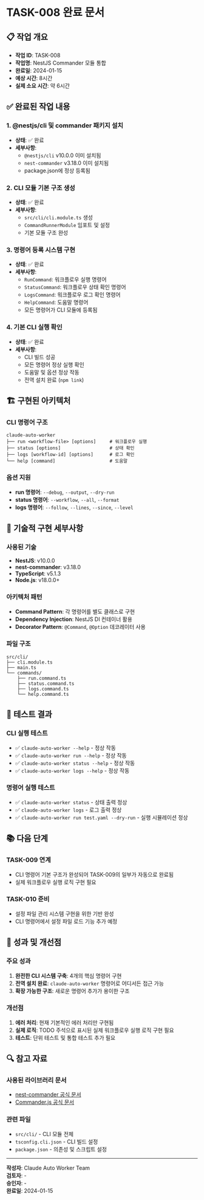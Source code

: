# TASK-008 완료 문서

## 📋 작업 개요
- **작업 ID**: TASK-008
- **작업명**: NestJS Commander 모듈 통합
- **완료일**: 2024-01-15
- **예상 시간**: 8시간
- **실제 소요 시간**: 약 6시간

## ✅ 완료된 작업 내용

### 1. @nestjs/cli 및 commander 패키지 설치
- **상태**: ✅ 완료
- **세부사항**: 
  - `@nestjs/cli` v10.0.0 이미 설치됨
  - `nest-commander` v3.18.0 이미 설치됨
  - package.json에 정상 등록됨

### 2. CLI 모듈 기본 구조 생성
- **상태**: ✅ 완료
- **세부사항**:
  - `src/cli/cli.module.ts` 생성
  - `CommandRunnerModule` 임포트 및 설정
  - 기본 모듈 구조 완성

### 3. 명령어 등록 시스템 구현
- **상태**: ✅ 완료
- **세부사항**:
  - `RunCommand`: 워크플로우 실행 명령어
  - `StatusCommand`: 워크플로우 상태 확인 명령어
  - `LogsCommand`: 워크플로우 로그 확인 명령어
  - `HelpCommand`: 도움말 명령어
  - 모든 명령어가 CLI 모듈에 등록됨

### 4. 기본 CLI 실행 확인
- **상태**: ✅ 완료
- **세부사항**:
  - CLI 빌드 성공
  - 모든 명령어 정상 실행 확인
  - 도움말 및 옵션 정상 작동
  - 전역 설치 완료 (`npm link`)

## 🏗️ 구현된 아키텍처

### CLI 명령어 구조
```
claude-auto-worker
├── run <workflow-file> [options]     # 워크플로우 실행
├── status [options]                  # 상태 확인
├── logs [workflow-id] [options]      # 로그 확인
└── help [command]                    # 도움말
```

### 옵션 지원
- **run 명령어**: `--debug`, `--output`, `--dry-run`
- **status 명령어**: `--workflow`, `--all`, `--format`
- **logs 명령어**: `--follow`, `--lines`, `--since`, `--level`

## 🔧 기술적 구현 세부사항

### 사용된 기술
- **NestJS**: v10.0.0
- **nest-commander**: v3.18.0
- **TypeScript**: v5.1.3
- **Node.js**: v18.0.0+

### 아키텍처 패턴
- **Command Pattern**: 각 명령어를 별도 클래스로 구현
- **Dependency Injection**: NestJS DI 컨테이너 활용
- **Decorator Pattern**: `@Command`, `@Option` 데코레이터 사용

### 파일 구조
```
src/cli/
├── cli.module.ts
├── main.ts
└── commands/
    ├── run.command.ts
    ├── status.command.ts
    ├── logs.command.ts
    └── help.command.ts
```

## 🧪 테스트 결과

### CLI 실행 테스트
- ✅ `claude-auto-worker --help` - 정상 작동
- ✅ `claude-auto-worker run --help` - 정상 작동
- ✅ `claude-auto-worker status --help` - 정상 작동
- ✅ `claude-auto-worker logs --help` - 정상 작동

### 명령어 실행 테스트
- ✅ `claude-auto-worker status` - 상태 출력 정상
- ✅ `claude-auto-worker logs` - 로그 출력 정상
- ✅ `claude-auto-worker run test.yaml --dry-run` - 실행 시뮬레이션 정상

## 📚 다음 단계

### TASK-009 연계
- CLI 명령어 기본 구조가 완성되어 TASK-009의 일부가 자동으로 완료됨
- 실제 워크플로우 실행 로직 구현 필요

### TASK-010 준비
- 설정 파일 관리 시스템 구현을 위한 기반 완성
- CLI 명령어에서 설정 파일 로드 기능 추가 예정

## 🎯 성과 및 개선점

### 주요 성과
1. **완전한 CLI 시스템 구축**: 4개의 핵심 명령어 구현
2. **전역 설치 완료**: `claude-auto-worker` 명령어로 어디서든 접근 가능
3. **확장 가능한 구조**: 새로운 명령어 추가가 용이한 구조

### 개선점
1. **에러 처리**: 현재 기본적인 에러 처리만 구현됨
2. **실제 로직**: TODO 주석으로 표시된 실제 워크플로우 실행 로직 구현 필요
3. **테스트**: 단위 테스트 및 통합 테스트 추가 필요

## 🔍 참고 자료

### 사용된 라이브러리 문서
- [nest-commander 공식 문서](https://github.com/ssut/nest-commander)
- [Commander.js 공식 문서](https://github.com/tj/commander.js)

### 관련 파일
- `src/cli/` - CLI 모듈 전체
- `tsconfig.cli.json` - CLI 빌드 설정
- `package.json` - 의존성 및 스크립트 설정

---

**작성자**: Claude Auto Worker Team  
**검토자**: -  
**승인자**: -  
**완료일**: 2024-01-15
